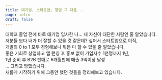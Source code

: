```yaml
---
title: 대기업, 스타트업, 창업 그 다음...
page: intro
draft: false
---
```


대학교 졸업 전에 바로 대기업 입사한 나... 내 자신이 대단한 사람인 줄 알았습니다.  
저분들 보다 내가 더 잘할 수 있을 것 같은데? 싶어서 스타트업으로 이직,  
개발의 0 to 1 모두 경험해보니 뭐든 다 할 수 있을 줄 알았습니다.  
좋은 기회로 창업하고 앱 런칭 후 홍보 없이 가입자수 1천명까지 1년,  
1년 준비 후 B2B 판매로 6개월만에 매출 3억이상 달성  
... 그리고 망했습니다.  
새롭게 시작하기 위해 그동안 했던 것들을 정리해보고 있습니다.